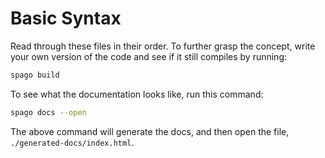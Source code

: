 # Basic Syntax

Read through these files in their order. To further grasp the concept, write your own version of the code and see if it still compiles by running:
```bash
spago build
```

To see what the documentation looks like, run this command:
```bash
spago docs --open
```
The above command will generate the docs, and then open the file, `./generated-docs/index.html`.
